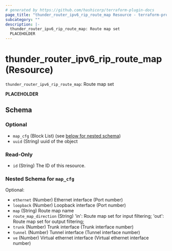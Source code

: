 ```yaml
---
# generated by https://github.com/hashicorp/terraform-plugin-docs
page_title: "thunder_router_ipv6_rip_route_map Resource - terraform-provider-thunder"
subcategory: ""
description: |-
  thunder_router_ipv6_rip_route_map: Route map set
  PLACEHOLDER
---
```


# thunder_router_ipv6_rip_route_map (Resource)

`thunder_router_ipv6_rip_route_map`: Route map set

__PLACEHOLDER__



<!-- schema generated by tfplugindocs -->
## Schema

### Optional

- `map_cfg` (Block List) (see [below for nested schema](#nestedblock--map_cfg))
- `uuid` (String) uuid of the object

### Read-Only

- `id` (String) The ID of this resource.

<a id="nestedblock--map_cfg"></a>
### Nested Schema for `map_cfg`

Optional:

- `ethernet` (Number) Ethernet interface (Port number)
- `loopback` (Number) Loopback interface (Port number)
- `map` (String) Route map name
- `route_map_direction` (String) 'in': Route map set for input filtering; 'out': Route map set for output filtering;
- `trunk` (Number) Trunk interface (Trunk interface number)
- `tunnel` (Number) Tunnel interface (Tunnel interface number)
- `ve` (Number) Virtual ethernet interface (Virtual ethernet interface number)


